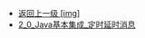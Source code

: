- [返回上一级 [img]](page/后端/MQ/RocketMQ/img/)
- [2_0_Java基本集成_定时延时消息](page/后端/MQ/RocketMQ/img/2_0_Java基本集成_定时延时消息/)
